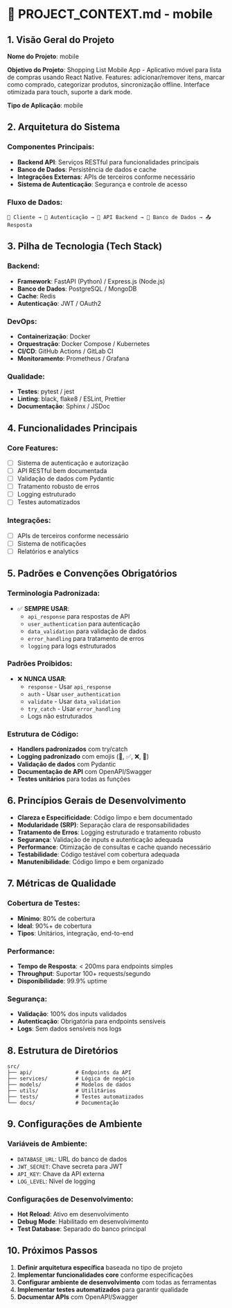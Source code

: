 # 📜 PROJECT_CONTEXT.md - mobile

## 1. Visão Geral do Projeto

**Nome do Projeto**: mobile

**Objetivo do Projeto**: Shopping List Mobile App - Aplicativo móvel para lista de compras usando React Native. Features: adicionar/remover itens, marcar como comprado, categorizar produtos, sincronização offline. Interface otimizada para touch, suporte a dark mode.

**Tipo de Aplicação**: mobile

## 2. Arquitetura do Sistema

### **Componentes Principais**:
- **Backend API**: Serviços RESTful para funcionalidades principais
- **Banco de Dados**: Persistência de dados e cache
- **Integrações Externas**: APIs de terceiros conforme necessário
- **Sistema de Autenticação**: Segurança e controle de acesso

### **Fluxo de Dados**:
```
📱 Cliente → 🔐 Autenticação → 🧠 API Backend → 💾 Banco de Dados → 📤 Resposta
```

## 3. Pilha de Tecnologia (Tech Stack)

### **Backend**:
- **Framework**: FastAPI (Python) / Express.js (Node.js)
- **Banco de Dados**: PostgreSQL / MongoDB
- **Cache**: Redis
- **Autenticação**: JWT / OAuth2

### **DevOps**:
- **Containerização**: Docker
- **Orquestração**: Docker Compose / Kubernetes
- **CI/CD**: GitHub Actions / GitLab CI
- **Monitoramento**: Prometheus / Grafana

### **Qualidade**:
- **Testes**: pytest / jest
- **Linting**: black, flake8 / ESLint, Prettier
- **Documentação**: Sphinx / JSDoc

## 4. Funcionalidades Principais

### **Core Features**:
- [ ] Sistema de autenticação e autorização
- [ ] API RESTful bem documentada
- [ ] Validação de dados com Pydantic
- [ ] Tratamento robusto de erros
- [ ] Logging estruturado
- [ ] Testes automatizados

### **Integrações**:
- [ ] APIs de terceiros conforme necessário
- [ ] Sistema de notificações
- [ ] Relatórios e analytics

## 5. Padrões e Convenções Obrigatórios

### **Terminologia Padronizada**:
- ✅ **SEMPRE USAR**:
  - `api_response` para respostas de API
  - `user_authentication` para autenticação
  - `data_validation` para validação de dados
  - `error_handling` para tratamento de erros
  - `logging` para logs estruturados

### **Padrões Proibidos**:
- ❌ **NUNCA USAR**:
  - `response` - Usar `api_response`
  - `auth` - Usar `user_authentication`
  - `validate` - Usar `data_validation`
  - `try_catch` - Usar `error_handling`
  - Logs não estruturados

### **Estrutura de Código**:
- **Handlers padronizados** com try/catch
- **Logging padronizado** com emojis (🔧, ✅, ❌, 🔄)
- **Validação de dados** com Pydantic
- **Documentação de API** com OpenAPI/Swagger
- **Testes unitários** para todas as funções

## 6. Princípios Gerais de Desenvolvimento

- **Clareza e Especificidade**: Código limpo e bem documentado
- **Modularidade (SRP)**: Separação clara de responsabilidades
- **Tratamento de Erros**: Logging estruturado e tratamento robusto
- **Segurança**: Validação de inputs e autenticação adequada
- **Performance**: Otimização de consultas e cache quando necessário
- **Testabilidade**: Código testável com cobertura adequada
- **Manutenibilidade**: Código limpo e bem organizado

## 7. Métricas de Qualidade

### **Cobertura de Testes**:
- **Mínimo**: 80% de cobertura
- **Ideal**: 90%+ de cobertura
- **Tipos**: Unitários, integração, end-to-end

### **Performance**:
- **Tempo de Resposta**: < 200ms para endpoints simples
- **Throughput**: Suportar 100+ requests/segundo
- **Disponibilidade**: 99.9% uptime

### **Segurança**:
- **Validação**: 100% dos inputs validados
- **Autenticação**: Obrigatória para endpoints sensíveis
- **Logs**: Sem dados sensíveis nos logs

## 8. Estrutura de Diretórios

```
src/
├── api/              # Endpoints da API
├── services/         # Lógica de negócio
├── models/           # Modelos de dados
├── utils/            # Utilitários
├── tests/            # Testes automatizados
└── docs/             # Documentação
```

## 9. Configurações de Ambiente

### **Variáveis de Ambiente**:
- `DATABASE_URL`: URL do banco de dados
- `JWT_SECRET`: Chave secreta para JWT
- `API_KEY`: Chave da API externa
- `LOG_LEVEL`: Nível de logging

### **Configurações de Desenvolvimento**:
- **Hot Reload**: Ativo em desenvolvimento
- **Debug Mode**: Habilitado em desenvolvimento
- **Test Database**: Separado do banco principal

## 10. Próximos Passos

1. **Definir arquitetura específica** baseada no tipo de projeto
2. **Implementar funcionalidades core** conforme especificações
3. **Configurar ambiente de desenvolvimento** com todas as ferramentas
4. **Implementar testes automatizados** para garantir qualidade
5. **Documentar APIs** com OpenAPI/Swagger